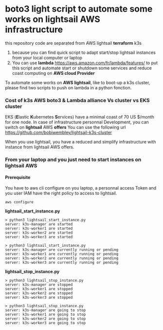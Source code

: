 # boto3 light script to automate some  works on lightsail AWS infrastructure

this repository code are separated from AWS lightsail **terraform** k3s
1. because you can find quick script to adapt start/stop lightsail instances  from your local computer  or laptop
2. You can use  **lambda**  https://aws.amazon.com/fr/lambda/features/ to put this script  and automate start or shutdown some services and reduce coast computing on **AWS cloud Provider** 

To automate some works on **AWS lightsail**, like to boot-up a k3s cluster, please find two scripts to push on lambda in a python fonction.

### Cost of k3s AWS boto3 & Lambda alliance Vs cluster vs EKS cluster 
EKS (**E**lastic **K**ubernetes **S**ervices) have a minimal coast of 70 US $/month for one node. In case of infrastructure  personnal Development, you can switch on **lightsail** AWS **offers**
You can use the following  url
https://github.com/bobiwembley/lightsail-k3s-cluster

When you use lightsail, you  have a reduced and simplify infrastructure with instance from lightsail AWS offers.

### From your laptop and you just need to start instances on lightsail AWS

#### **Prerequisite**
You have to aws cli configure on you laptop, a personnal access Token and you user IAM have the right policy to access to lightsail.

````
aws configure
````
**lightsail_start_instance.py** 


````
> python3 lightsail_start_instance.py
server: k3s-manager are started
server: k3s-worker1 are started
server: k3s-worker2 are started
server: k3s-worker3 are started
````

````
> python3 lightsail_start_instance.py
server: k3s-manager are currently running or pending
server: k3s-worker1 are currently running or pending
server: k3s-worker2 are currently running or pending
server: k3s-worker3 are currently running or pending
````
**lightsail_stop_instance.py**
````
> python3 lightsail_stop_instance.py
server: k3s-manager are stopped
server: k3s-worker1 are stopped
server: k3s-worker2 are stopped
server: k3s-worker3 are stopped
````

````
> python3 lightsail_stop_instance.py
server: k3s-manager are going to stop
server: k3s-worker1 are going to stop
server: k3s-worker2 are going to stop
server: k3s-worker3 are going to stop
````

